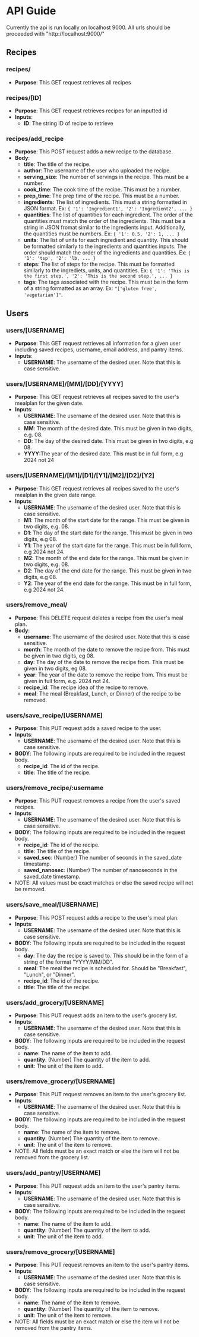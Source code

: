 # API Guide
Currently the api is run locally on localhost 9000. All urls should be proceeded with "http://localhost:9000/"

## Recipes
### recipes/
 - **Purpose**: This GET request retrieves all recipes

### recipes/[ID]
 - **Purpose**: This GET request retrieves recipes for an inputted id
 - **Inputs**:
   - **ID**: The string ID of recipe to retrieve

### recipes/add_recipe
 - **Purpose**: This POST request adds a new recipe to the database.
 - **Body**:
   - **title**: The title of the recipe.
   - **author**: The username of the user who uploaded the recipe.
   - **serving_size**: The number of servings in the recipe. This must be a number.
   - **cook_time**: The cook time of the recipe. This must be a number.
   - **prep_time**: The prep time of the recipe. This must be a number.
   - **ingredients**: The list of ingredients. This must a string formatted in JSON format. Ex:
   `{
    '1': 'Ingredient1',
    '2': 'Ingredient2',
    ...
   }`
    - **quantities**: The list of quantities for each ingredient. The order of the quantities must match the order of the ingredients. This must be a string in JSON fromat similar to the ingredients input. Additionally, the quantities must be numbers. Ex:
  `{
    '1': 0.5,
    '2': 1,
    ...
  }`
   - **units**: The list of units for each ingredient and quantity. This should be formatted similarly to the ingredients and quantities inputs. The order should match the order of the ingredients and quantities. Ex:
   `{
      '1': 'tsp',
      '2': 'lb,
      ...
    }`
   - **steps**: The list of steps for the recipe. This must be formatted similarly to the ingrediets, units, and quantities. Ex:
  `{
    '1': 'This is the first step.',
    '2': 'This is the second step.',
    ...
  }`
   - **tags**: The tags associated with the recipe. This must be in the form of a string formatted as an array. Ex: `"['gluten free', 'vegetarian']"`.

## Users

### users/[USERNAME]
 - **Purpose**: This GET request retrieves all information for a given user including saved recipes, username, email address, and pantry items.
 - **Inputs**:
   - **USERNAME**: The username of the desired user. Note that this is case sensitive.

### users/[USERNAME]/[MM]/[DD]/[YYYY]
 - **Purpose**: This GET request retrieves all recipes saved to the user's mealplan for the given date.
 - **Inputs**:
   - **USERNAME**: The username of the desired user. Note that this is case sensitive.
   - **MM**: The month of the desired date. This must be given in two digits, e.g. 08.
   - **DD**: The day of the desired date. This must be given in two digits, e.g 08.
   - **YYYY**:The year of the desired date. This must be in full form, e.g 2024 not 24

### users/[USERNAME]/[M1]/[D1]/[Y1]/[M2]/[D2]/[Y2]
 - **Purpose**: This GET request retrieves all recipes saved to the user's mealplan in the given date range.
 - **Inputs**:
   - **USERNAME**: The username of the desired user. Note that this is case sensitive.
   - **M1**: The month of the start date for the range. This must be given in two digits, e.g. 08.
   - **D1**: The day of the start date for the range. This must be given in two digits, e.g 08.
   - **Y1**: The year of the start date for the range. This must be in full form, e.g 2024 not 24.
   - **M2**: The month of the end date for the range. This must be given in two digits, e.g. 08.
   - **D2**: The day of the end date for the range. This must be given in two digits, e.g 08.
   - **Y2**: The year of the end date for the range. This must be in full form, e.g 2024 not 24.

### users/remove_meal/
 - **Purpose**: This DELETE request deletes a recipe from the user's meal plan.
 - **Body**:
   - **username**: The username of the desired user. Note that this is case sensitive.
   - **month**: The month of the date to remove the recipe from. This must be given in two digits, eg 08.
   - **day**: The day of the date to remove the recipe from. This must be given in two digits, eg 08.
   - **year**: The year of the date to remove the recipe from. This must be given in full form, e.g. 2024 not 24.
   - **recipe_id**: The recipe idea of the recipe to remove.
   - **meal**: The meal (Breakfast, Lunch, or Dinner) of the recipe to be removed.

### users/save_recipe/[USERNAME]
 - **Purpose**: This PUT request adds a saved recipe to the user.
 - **Inputs**:
   - **USERNAME**: The username of the desired user. Note that this is case sensitive.
 - **BODY**: The following inputs are required to be included in the request body.
   - **recipe_id**: The id of the recipe.
   - **title**: The title of the recipe.

### users/remove_recipe/:username
 - **Purpose**: This PUT request removes a recipe from the user's saved recipes.
 - **Inputs**:
   - **USERNAME**: The username of the desired user. Note that this is case sensitive.
 - **BODY**: The following inputs are required to be included in the request body.
   - **recipe_id**: The id of the recipe.
   - **title**: The title of the recipe.
   - **saved_sec**: (Number) The number of seconds in the saved_date timestamp.
   - **saved_nanosec**: (Number) The number of nanoseconds in the saved_date timestamp.
 - NOTE: All values must be exact matches or else the saved recipe will not be removed.

### users/save_meal/[USERNAME]
 - **Purpose**: This POST request adds a recipe to the user's meal plan.
 - **Inputs**:
   - **USERNAME**: The username of the desired user. Note that this is case sensitive.
 - **BODY**: The following inputs are required to be included in the request body.
   - **day**: The day the recipe is saved to. This should be in the form of a string of the format "YYYY/MM/DD".
   - **meal**: The meal the recipe is scheduled for. Should be "Breakfast", "Lunch", or "Dinner".
   - **recipe_id**: The id of the recipe.
   - **title**: The title of the recipe.
   
### users/add_grocery/[USERNAME]
 - **Purpose**: This PUT request adds an item to the user's grocery list.
 - **Inputs**:
    - **USERNAME**: The username of the desired user. Note that this is case sensitive.
 - **BODY**: The following inputs are required to be included in the request body.
   - **name**: The name of the item to add.
   - **quantity**: (Number) The quantity of the item to add.
   - **unit**: The unit of the item to add.

### users/remove_grocery/[USERNAME]
 - **Purpose**: This PUT request removes an item to the user's grocery list.
 - **Inputs**:
    - **USERNAME**: The username of the desired user. Note that this is case sensitive.
 - **BODY**: The following inputs are required to be included in the request body.
   - **name**: The name of the item to remove.
   - **quantity**: (Number) The quantity of the item to remove.
   - **unit**: The unit of the item to remove.
- NOTE: All fields must be an exact match or else the item will not be removed from the grocery list.

### users/add_pantry/[USERNAME]
 - **Purpose**: This PUT request adds an item to the user's pantry items.
 - **Inputs**:
    - **USERNAME**: The username of the desired user. Note that this is case sensitive.
 - **BODY**: The following inputs are required to be included in the request body.
   - **name**: The name of the item to add.
   - **quantity**: (Number) The quantity of the item to add.
   - **unit**: The unit of the item to add.

### users/remove_grocery/[USERNAME]
 - **Purpose**: This PUT request removes an item to the user's pantry items.
 - **Inputs**:
    - **USERNAME**: The username of the desired user. Note that this is case sensitive.
 - **BODY**: The following inputs are required to be included in the request body.
   - **name**: The name of the item to remove.
   - **quantity**: (Number) The quantity of the item to remove.
   - **unit**: The unit of the item to remove.
- NOTE: All fields must be an exact match or else the item will not be removed from the pantry items.